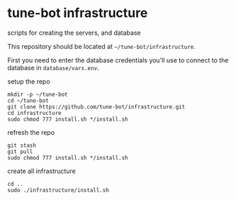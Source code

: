 # tune-bot infrastructure
scripts for creating the servers, and database

This repository should be located at `~/tune-bot/infrastructure`.

First you need to enter the database credentials you'll use to connect to the database in `database/vars.env`.


setup the repo
```
mkdir -p ~/tune-bot
cd ~/tune-bot
git clone https://github.com/tune-bot/infrastructure.git
cd infrastructure
sudo chmod 777 install.sh */install.sh 
```

refresh the repo
```
git stash
git pull
sudo chmod 777 install.sh */install.sh 
```

create all infrastructure
```
cd ..
sudo ./infrastructure/install.sh
```
